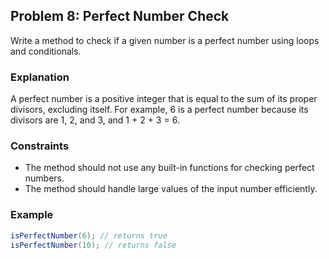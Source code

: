 ## Problem 8: Perfect Number Check

Write a method to check if a given number is a perfect number using loops and conditionals.

### Explanation

A perfect number is a positive integer that is equal to the sum of its proper divisors, excluding itself. For example, 6 is a perfect number because its divisors are 1, 2, and 3, and 1 + 2 + 3 = 6.

### Constraints

- The method should not use any built-in functions for checking perfect numbers.
- The method should handle large values of the input number efficiently.

### Example

```java
isPerfectNumber(6); // returns true
isPerfectNumber(10); // returns false
```
